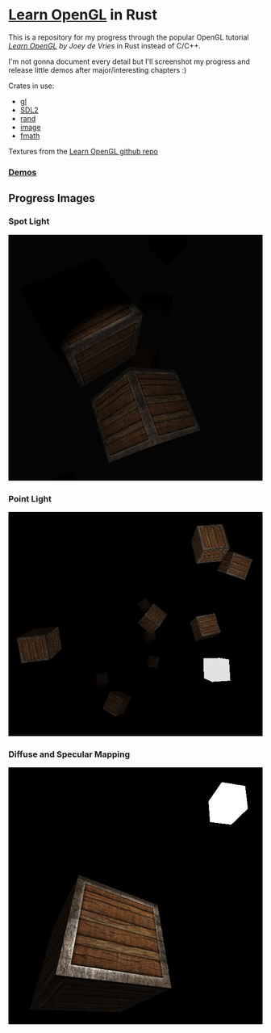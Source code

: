 # [Learn OpenGL](https://learnopengl.com/) in Rust

This is a repository for my progress through the popular OpenGL tutorial *[Learn OpenGL](https://learnopengl.com/) by Joey de Vries* in Rust instead of C/C++.

I'm not gonna document every detail but I'll screenshot my progress and release little demos after major/interesting chapters :)

Crates in use:
- [gl](https://crates.io/crates/gl)
- [SDL2](https://crates.io/crates/sdl2)
- [rand](https://crates.io/crates/rand)
- [image](https://crates.io/crates/image)
- [fmath](https://github.com/smushy64/fmath)

Textures from the [Learn OpenGL github repo](https://github.com/JoeyDeVries/LearnOpenGL)

### [Demos](bin/releases/)

## Progress Images

### Spot Light

![Spot Light](progress/spot_light.jpg)

### Point Light

![Point Light](progress/point_light.jpg)

### Diffuse and Specular Mapping

![Diffuse and Specular](progress/diffuse_specular.jpg)